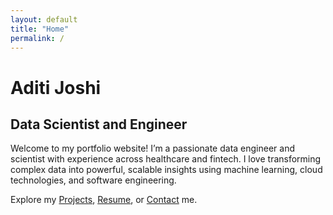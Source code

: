 ```yaml
---
layout: default
title: "Home"
permalink: /
---
```


<div class="hero-container">
    <div class="hero-text">
    <h1>Aditi Joshi</h1>
    <h2>Data Scientist and Engineer</h2>
    <p>
      Welcome to my portfolio website! I’m a passionate data engineer and scientist with experience across healthcare and fintech. I love transforming complex data into powerful, scalable insights using machine learning, cloud technologies, and software engineering.
    </p>
    <p>
      Explore my <a href="/projects/">Projects</a>, <a href="/resume/">Resume</a>, or <a href="/contact/">Contact</a> me.
    </p>
  </div>
</div>
